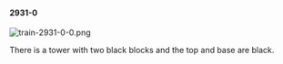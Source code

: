 #### 2931-0
![train-2931-0-0.png](https://github.com/lil-lab/nlvr/raw/master/nlvr/train/images/60/train-2931-0-0.png "train-2931-0-0.png")

There is a tower with two black blocks and the top and base are black.